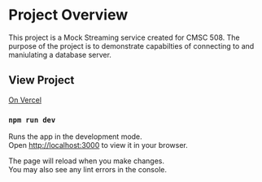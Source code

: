 # Project Overview
This project is a Mock Streaming service created for CMSC 508. 
The purpose of the project is to demonstrate capabilties of connecting to and maniulating a database server.

## View Project
[On Vercel](https://vercel.com/matts-projects-6c5395e7/cmsc508-project)


### `npm run dev`

Runs the app in the development mode.\
Open [http://localhost:3000](http://localhost:3000) to view it in your browser.

The page will reload when you make changes.\
You may also see any lint errors in the console.
